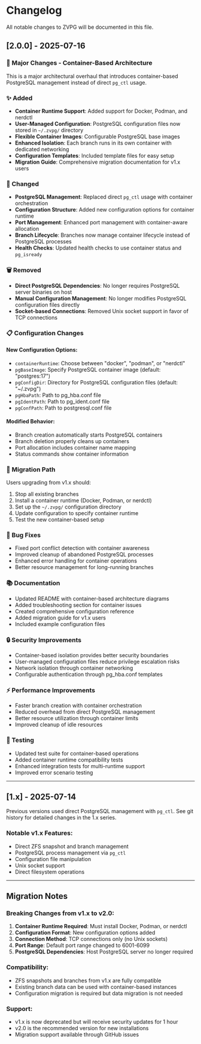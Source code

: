 # Changelog

All notable changes to ZVPG will be documented in this file.

## [2.0.0] - 2025-07-16

### 🚀 Major Changes - Container-Based Architecture

This is a major architectural overhaul that introduces container-based PostgreSQL management instead of direct `pg_ctl` usage.

### ✨ Added

- **Container Runtime Support**: Added support for Docker, Podman, and nerdctl
- **User-Managed Configuration**: PostgreSQL configuration files now stored in `~/.zvpg/` directory
- **Flexible Container Images**: Configurable PostgreSQL base images
- **Enhanced Isolation**: Each branch runs in its own container with dedicated networking
- **Configuration Templates**: Included template files for easy setup
- **Migration Guide**: Comprehensive migration documentation for v1.x users

### 🔧 Changed

- **PostgreSQL Management**: Replaced direct `pg_ctl` usage with container orchestration
- **Configuration Structure**: Added new configuration options for container runtime
- **Port Management**: Enhanced port management with container-aware allocation
- **Branch Lifecycle**: Branches now manage container lifecycle instead of PostgreSQL processes
- **Health Checks**: Updated health checks to use container status and `pg_isready`

### 🗑️ Removed

- **Direct PostgreSQL Dependencies**: No longer requires PostgreSQL server binaries on host
- **Manual Configuration Management**: No longer modifies PostgreSQL configuration files directly
- **Socket-based Connections**: Removed Unix socket support in favor of TCP connections

### 📋 Configuration Changes

#### New Configuration Options:
- `containerRuntime`: Choose between "docker", "podman", or "nerdctl"
- `pgBaseImage`: Specify PostgreSQL container image (default: "postgres:17")
- `pgConfigDir`: Directory for PostgreSQL configuration files (default: "~/.zvpg")
- `pgHbaPath`: Path to pg_hba.conf file
- `pgIdentPath`: Path to pg_ident.conf file
- `pgConfPath`: Path to postgresql.conf file

#### Modified Behavior:
- Branch creation automatically starts PostgreSQL containers
- Branch deletion properly cleans up containers
- Port allocation includes container name mapping
- Status commands show container information

### 🔄 Migration Path

Users upgrading from v1.x should:
1. Stop all existing branches
2. Install a container runtime (Docker, Podman, or nerdctl)
3. Set up the `~/.zvpg/` configuration directory
4. Update configuration to specify container runtime
5. Test the new container-based setup

### 🐛 Bug Fixes

- Fixed port conflict detection with container awareness
- Improved cleanup of abandoned PostgreSQL processes
- Enhanced error handling for container operations
- Better resource management for long-running branches

### 📚 Documentation

- Updated README with container-based architecture diagrams
- Added troubleshooting section for container issues
- Created comprehensive configuration reference
- Added migration guide for v1.x users
- Included example configuration files

### 🔒 Security Improvements

- Container-based isolation provides better security boundaries
- User-managed configuration files reduce privilege escalation risks
- Network isolation through container networking
- Configurable authentication through pg_hba.conf templates

### ⚡ Performance Improvements

- Faster branch creation with container orchestration
- Reduced overhead from direct PostgreSQL management
- Better resource utilization through container limits
- Improved cleanup of idle resources

### 🧪 Testing

- Updated test suite for container-based operations
- Added container runtime compatibility tests
- Enhanced integration tests for multi-runtime support
- Improved error scenario testing

---

## [1.x] - 2025-07-14

Previous versions used direct PostgreSQL management with `pg_ctl`. See git history for detailed changes in the 1.x series.

### Notable v1.x Features:
- Direct ZFS snapshot and branch management
- PostgreSQL process management via `pg_ctl`
- Configuration file manipulation
- Unix socket support
- Direct filesystem operations

---

## Migration Notes

### Breaking Changes from v1.x to v2.0:

1. **Container Runtime Required**: Must install Docker, Podman, or nerdctl
2. **Configuration Format**: New configuration options added
3. **Connection Method**: TCP connections only (no Unix sockets)
4. **Port Range**: Default port range changed to 6001-6099
5. **PostgreSQL Dependencies**: Host PostgreSQL server no longer required

### Compatibility:

- ZFS snapshots and branches from v1.x are fully compatible
- Existing branch data can be used with container-based instances
- Configuration migration is required but data migration is not needed

### Support:

- v1.x is now deprecated but will receive security updates for 1 hour
- v2.0 is the recommended version for new installations
- Migration support available through GitHub issues
